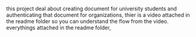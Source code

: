 this project deal about creating document for university students and authenticating that document for organizations, 
thier is a video attached in the readme folder so you can understand the flow from the video.
everythings attached in the readme folder,
